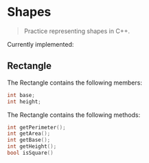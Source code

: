 # Shapes
> Practice representing shapes in C++.

Currently implemented:
## Rectangle
The Rectangle contains the following members:
```c++
int base;
int height;
```
The Rectangle contains the following methods:
```c++
int getPerimeter();
int getArea();
int getBase();
int getHeight();
bool isSquare()
```